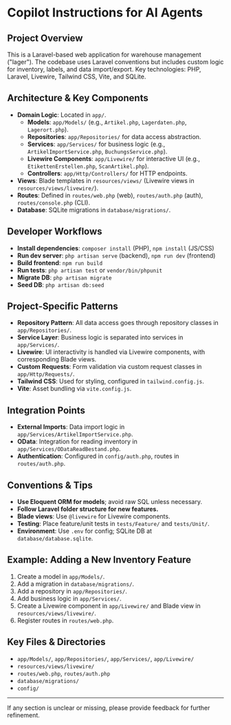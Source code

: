 # Copilot Instructions for AI Agents

## Project Overview
This is a Laravel-based web application for warehouse management ("lager"). The codebase uses Laravel conventions but includes custom logic for inventory, labels, and data import/export. Key technologies: PHP, Laravel, Livewire, Tailwind CSS, Vite, and SQLite.

## Architecture & Key Components
- **Domain Logic**: Located in `app/`.
  - **Models**: `app/Models/` (e.g., `Artikel.php`, `Lagerdaten.php`, `Lagerort.php`).
  - **Repositories**: `app/Repositories/` for data access abstraction.
  - **Services**: `app/Services/` for business logic (e.g., `ArtikelImportService.php`, `BuchungsService.php`).
  - **Livewire Components**: `app/Livewire/` for interactive UI (e.g., `EtikettenErstellen.php`, `ScanArtikel.php`).
  - **Controllers**: `app/Http/Controllers/` for HTTP endpoints.
- **Views**: Blade templates in `resources/views/` (Livewire views in `resources/views/livewire/`).
- **Routes**: Defined in `routes/web.php` (web), `routes/auth.php` (auth), `routes/console.php` (CLI).
- **Database**: SQLite migrations in `database/migrations/`.

## Developer Workflows
- **Install dependencies**: `composer install` (PHP), `npm install` (JS/CSS)
- **Run dev server**: `php artisan serve` (backend), `npm run dev` (frontend)
- **Build frontend**: `npm run build`
- **Run tests**: `php artisan test` or `vendor/bin/phpunit`
- **Migrate DB**: `php artisan migrate`
- **Seed DB**: `php artisan db:seed`

## Project-Specific Patterns
- **Repository Pattern**: All data access goes through repository classes in `app/Repositories/`.
- **Service Layer**: Business logic is separated into services in `app/Services/`.
- **Livewire**: UI interactivity is handled via Livewire components, with corresponding Blade views.
- **Custom Requests**: Form validation via custom request classes in `app/Http/Requests/`.
- **Tailwind CSS**: Used for styling, configured in `tailwind.config.js`.
- **Vite**: Asset bundling via `vite.config.js`.

## Integration Points
- **External Imports**: Data import logic in `app/Services/ArtikelImportService.php`.
- **OData**: Integration for reading inventory in `app/Services/ODataReadBestand.php`.
- **Authentication**: Configured in `config/auth.php`, routes in `routes/auth.php`.

## Conventions & Tips
- **Use Eloquent ORM for models**; avoid raw SQL unless necessary.
- **Follow Laravel folder structure for new features.**
- **Blade views**: Use `@livewire` for Livewire components.
- **Testing**: Place feature/unit tests in `tests/Feature/` and `tests/Unit/`.
- **Environment**: Use `.env` for config; SQLite DB at `database/database.sqlite`.

## Example: Adding a New Inventory Feature
1. Create a model in `app/Models/`.
2. Add a migration in `database/migrations/`.
3. Add a repository in `app/Repositories/`.
4. Add business logic in `app/Services/`.
5. Create a Livewire component in `app/Livewire/` and Blade view in `resources/views/livewire/`.
6. Register routes in `routes/web.php`.

## Key Files & Directories
- `app/Models/`, `app/Repositories/`, `app/Services/`, `app/Livewire/`
- `resources/views/livewire/`
- `routes/web.php`, `routes/auth.php`
- `database/migrations/`
- `config/`

---
If any section is unclear or missing, please provide feedback for further refinement.